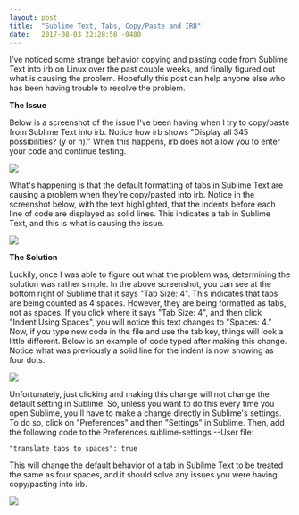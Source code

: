 ```yaml
---
layout: post
title:  "Sublime Text, Tabs, Copy/Paste and IRB"
date:   2017-08-03 22:28:58 -0400
---
```



I've noticed some strange behavior copying and pasting code from Sublime Text into irb on Linux over the past couple weeks, and finally figured out what is causing the problem.  Hopefully this post can help anyone else who has been having trouble to resolve the problem.

**The Issue**

Below is a screenshot of the issue I've been having when I try to copy/paste from Sublime Text into irb.  Notice how irb shows "Display all 345 possibilities? (y or n)."  When this happens, irb does not allow you to enter your code and continue testing.

<img src="http://imgur.com/a/0smo4">

What's happening is that the default formatting of tabs in Sublime Text are causing a problem when they're copy/pasted into irb.  Notice in the screenshot below, with the text highlighted, that the indents before each line of code are displayed as solid lines.  This indicates a tab in Sublime Text, and this is what is causing the issue.

<img src="http://imgur.com/a/8hhG2">

**The Solution**

Luckily, once I was able to figure out what the problem was, determining the solution was rather simple.  In the above screenshot, you can see at the bottom right of Sublime that it says "Tab Size: 4".  This indicates that tabs are being counted as 4 spaces.  However, they are being formatted as tabs, not as spaces.  If you click where it says "Tab Size: 4", and then click "Indent Using Spaces", you will notice this text changes to "Spaces: 4."  Now, if you type new code in the file and use the tab key, things will look a little different.  Below is an example of code typed after making this change.  Notice what was previously a solid line for the indent is now showing as four dots.

<img src="http://imgur.com/a/CCdpe">

Unfortunately, just clicking and making this change will not change the default setting in Sublime.  So, unless you want to do this every time you open Sublime, you'll have to make a change directly in Sublime's settings.  To do so, click on "Preferences" and then "Settings" in Sublime.  Then, add the following code to the Preferences.sublime-settings --User file:

```
"translate_tabs_to_spaces": true
```

This will change the default behavior of a tab in Sublime Text to be treated the same as four spaces, and it should solve any issues you were having copy/pasting into irb.

<img src="http://imgur.com/a/f9gEB">



